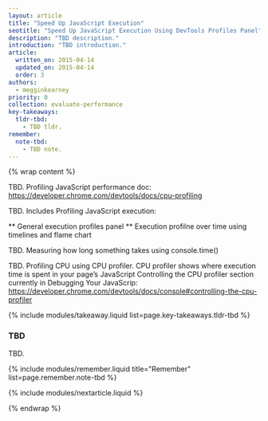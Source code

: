 ```yaml
---
layout: article
title: "Speed Up JavaScript Execution"
seotitle: "Speed Up JavaScript Execution Using DevTools Profiles Panel"
description: "TBD description."
introduction: "TBD introduction."
article:
  written_on: 2015-04-14
  updated_on: 2015-04-14
  order: 3
authors:
  - megginkearney
priority: 0
collection: evaluate-performance
key-takeaways:
  tldr-tbd:
    - TBD tldr.
remember:
  note-tbd:
    - TBD note.
---
```

{% wrap content %}

TBD. Profiling JavaScript performance doc: https://developer.chrome.com/devtools/docs/cpu-profiling

TBD. Includes Profiling JavaScript execution:

** General execution profiles panel
** Execution profilne over time using timelines and flame chart 

TBD. Measuring how long something takes using console.time()

TBD. Profiling CPU using CPU profiler. CPU profiler shows where execution time is spent in your page’s JavaScript Controlling the CPU profiler section currently in Debugging Your JavaScrip: https://developer.chrome.com/devtools/docs/console#controlling-the-cpu-profiler 

{% include modules/takeaway.liquid list=page.key-takeaways.tldr-tbd %}

### TBD

TBD.

{% include modules/remember.liquid title="Remember" list=page.remember.note-tbd %}

{% include modules/nextarticle.liquid %}

{% endwrap %}
